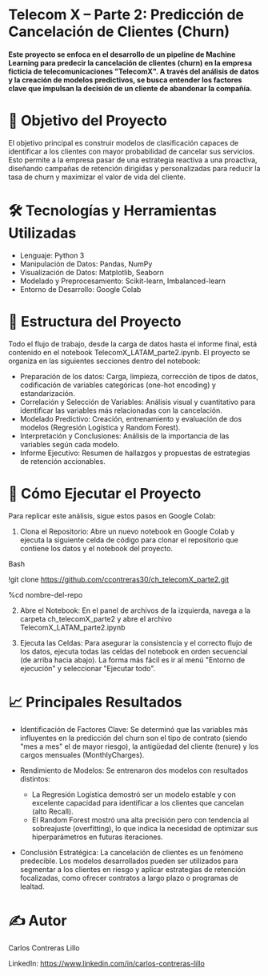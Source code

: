 # Telecom X – Parte 2: Predicción de Cancelación de Clientes (Churn)
#### Este proyecto se enfoca en el desarrollo de un pipeline de Machine Learning para predecir la cancelación de clientes (churn) en la empresa ficticia de telecomunicaciones "TelecomX". A través del análisis de datos y la creación de modelos predictivos, se busca entender los factores clave que impulsan la decisión de un cliente de abandonar la compañía.

# 🎯 Objetivo del Proyecto
El objetivo principal es construir modelos de clasificación capaces de identificar a los clientes con mayor probabilidad de cancelar sus servicios. Esto permite a la empresa pasar de una estrategia reactiva a una proactiva, diseñando campañas de retención dirigidas y personalizadas para reducir la tasa de churn y maximizar el valor de vida del cliente.

# 🛠️ Tecnologías y Herramientas Utilizadas
* Lenguaje: Python 3
* Manipulación de Datos: Pandas, NumPy
* Visualización de Datos: Matplotlib, Seaborn
* Modelado y Preprocesamiento: Scikit-learn, Imbalanced-learn
* Entorno de Desarrollo: Google Colab

# 📂 Estructura del Proyecto
Todo el flujo de trabajo, desde la carga de datos hasta el informe final, está contenido en el notebook TelecomX_LATAM_parte2.ipynb. El proyecto se organiza en las siguientes secciones dentro del notebook:

* Preparación de los datos: Carga, limpieza, corrección de tipos de datos, codificación de variables categóricas (one-hot encoding) y estandarización.
* Correlación y Selección de Variables: Análisis visual y cuantitativo para identificar las variables más relacionadas con la cancelación.
* Modelado Predictivo: Creación, entrenamiento y evaluación de dos modelos (Regresión Logística y Random Forest).
* Interpretación y Conclusiones: Análisis de la importancia de las variables según cada modelo.
* Informe Ejecutivo: Resumen de hallazgos y propuestas de estrategias de retención accionables.

# 🚀 Cómo Ejecutar el Proyecto
Para replicar este análisis, sigue estos pasos en Google Colab:

1. Clona el Repositorio: Abre un nuevo notebook en Google Colab y ejecuta la siguiente celda de código para clonar el repositorio que contiene los datos y el notebook del proyecto.

Bash

!git clone https://github.com/ccontreras30/ch_telecomX_parte2.git

%cd nombre-del-repo


2. Abre el Notebook: En el panel de archivos de la izquierda, navega a la carpeta ch_telecomX_parte2 y abre el archivo TelecomX_LATAM_parte2.ipynb

3. Ejecuta las Celdas: Para asegurar la consistencia y el correcto flujo de los datos, ejecuta todas las celdas del notebook en orden secuencial (de arriba hacia abajo). La forma más fácil es ir al menú "Entorno de ejecución" y seleccionar "Ejecutar todo".

# 📈 Principales Resultados
* Identificación de Factores Clave: Se determinó que las variables más influyentes en la predicción del churn son el tipo de contrato (siendo "mes a mes" el de mayor riesgo), la antigüedad del cliente (tenure) y los cargos mensuales (MonthlyCharges).

* Rendimiento de Modelos: Se entrenaron dos modelos con resultados distintos:
  * La Regresión Logística demostró ser un modelo estable y con excelente capacidad para identificar a los clientes que cancelan (alto Recall).
  * El Random Forest mostró una alta precisión pero con tendencia al sobreajuste (overfitting), lo que indica la necesidad de optimizar sus hiperparámetros en futuras iteraciones.

* Conclusión Estratégica: La cancelación de clientes es un fenómeno predecible. Los modelos desarrollados pueden ser utilizados para segmentar a los clientes en riesgo y aplicar estrategias de retención focalizadas, como ofrecer contratos a largo plazo o programas de lealtad.

# ✍️ Autor
Carlos Contreras Lillo

LinkedIn: https://www.linkedin.com/in/carlos-contreras-lillo
